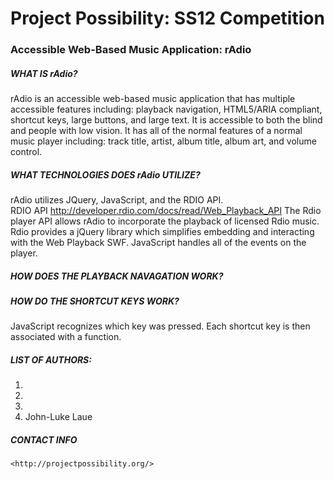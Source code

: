 # Project Possibility: SS12 Competition #
### Accessible Web-Based Music Application: rAdio ###

  ##### WHAT IS rAdio? #####

rAdio is an accessible web-based music application that has multiple accessible features including: playback navigation, 
HTML5/ARIA compliant, shortcut keys, large buttons, and large text.  It is accessible to both the 
blind and people with low vision.  It has all of the normal features of a normal music player including: track title, 
artist, album title, album art, and volume control. 

  ##### WHAT TECHNOLOGIES DOES rAdio UTILIZE? #####

rAdio utilizes JQuery, JavaScript, and the RDIO API.  
RDIO API <http://developer.rdio.com/docs/read/Web_Playback_API>
The Rdio player API allows rAdio to incorporate the playback of licensed Rdio music.  Rdio provides a jQuery library 
which simplifies embedding and interacting with the Web Playback SWF. JavaScript handles all of the events on the player.

  ##### HOW DOES THE PLAYBACK NAVAGATION WORK? #####
  
 
  ##### HOW DO THE SHORTCUT KEYS WORK? #####
  JavaScript recognizes which key was pressed. Each shortcut key is then associated with a function. 

  ##### LIST OF AUTHORS: #####
  
  1. 
  2.
  3.
  4. John-Luke Laue
 
  ##### CONTACT INFO #####

	<http://projectpossibility.org/>
  
  
  
  

